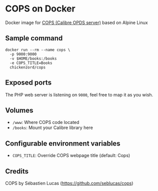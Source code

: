 # COPS on Docker

Docker image for [COPS (Calibre OPDS server)](https://github.com/seblucas/cops) based on Alpine Linux

## Sample command

```
docker run --rm --name cops \
  -p 9000:9000
  -v $HOME/books:/books
  -e COPS_TITLE=Books
  chickenzord/cops
```

## Exposed ports

The PHP web server is listening on `9000`, feel free to map it as you wish.

## Volumes

- `/www`: Where COPS code located
- `/books`: Mount your Calibre library here

## Configurable environment variables

- `COPS_TITLE`: Override COPS webpage title (default: Cops)

## Credits

COPS by Sébastien Lucas (https://github.com/seblucas/cops)
